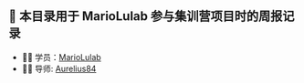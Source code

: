 ## 🚀 本目录用于 MarioLulab 参与集训营项目时的周报记录

- 👨‍💻 学员：[MarioLulab](https://github.com/MarioLulab)
- 👦🏻​ 导师: [Aurelius84](https://github.com/Aurelius84)